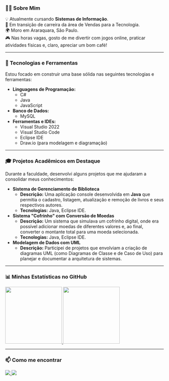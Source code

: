 ### 👨‍💻 Sobre Mim

<p align="left">
  💡 Atualmente cursando <strong>Sistemas de Informação</strong>. <br>
  🚀 Em transição de carreira da área de Vendas para a Tecnologia. <br>
  🌍 Moro em Araraquara, São Paulo. <br>
  🎮 Nas horas vagas, gosto de me divertir com jogos online, praticar atividades físicas e, claro, apreciar um bom café! <br>
</p>

---

### 🚀 Tecnologias e Ferramentas

Estou focado em construir uma base sólida nas seguintes tecnologias e ferramentas:

* **Linguagens de Programação:**
    * C#
    * Java
    * JavaScript
* **Banco de Dados:**
    * MySQL
* **Ferramentas e IDEs:**
    * Visual Studio 2022
    * Visual Studio Code
    * Eclipse IDE
    * Draw.io (para modelagem e diagramação)

---

### 🎓 Projetos Acadêmicos em Destaque

Durante a faculdade, desenvolvi alguns projetos que me ajudaram a consolidar meus conhecimentos:

* **Sistema de Gerenciamento de Biblioteca**
    * **Descrição:** Uma aplicação console desenvolvida em **Java** que permitia o cadastro, listagem, atualização e remoção de livros e seus respectivos autores.
    * **Tecnologias:** Java, Eclipse IDE.
* **Sistema "Cofrinho" com Conversão de Moedas**
    * **Descrição:** Um sistema que simulava um cofrinho digital, onde era possível adicionar moedas de diferentes valores e, ao final, converter o montante total para uma moeda selecionada.
    * **Tecnologias:** Java, Eclipse IDE.
* **Modelagem de Dados com UML**
    * **Descrição:** Participei de projetos que envolviam a criação de diagramas UML (como Diagramas de Classe e de Caso de Uso) para planejar e documentar a arquitetura de sistemas.

---

### 📊 Minhas Estatísticas no GitHub

<div>
  <a href="https://github.com/joaocitozina">
    <img loading="lazy" height="180em" src="https://github-readme-stats.vercel.app/api/top-langs/?username=joaocitozina&layout=compact&langs_count=7&theme=dracula"/>
    <img loading="lazy" height="180em" src="https://github-readme-stats.vercel.app/api?username=joaocitozina&show_icons=true&theme=dracula&include_all_commits=true&count_private=true"/>
  </a>
</div>


---

### 📫 Como me encontrar

<p align="left">
  <a href="mailto:joao.vitor_br@hotmail.com" alt="Email">
    <img src="https://img.shields.io/badge/-Email-000?style=for-the-badge&logo=microsoftoutlook&logoColor=FFFFFF" />
  </a>
  <a href="https://www.linkedin.com/in/jvbasouza/" alt="LinkedIn">
    <img src="https://img.shields.io/badge/-LinkedIn-000?style=for-the-badge&logo=linkedin&logoColor=FFFFFF" />
  </a>
</p>
